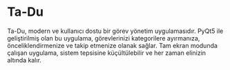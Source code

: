 # Ta-Du
Ta-Du, modern ve kullanıcı dostu bir görev yönetim uygulamasıdır. PyQt5 ile geliştirilmiş olan bu uygulama, görevlerinizi kategorilere ayırmanıza, önceliklendirmenize ve takip etmenize olanak sağlar. Tam ekran modunda çalışan uygulama, sistem tepsisine küçültülebilir ve her zaman elinizin altında kalır.

